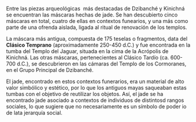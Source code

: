 Entre las piezas arqueológicas  más destacadas de Dzibanché y Kinichná se encuentran las máscaras hechas de jade. Se han descubierto cinco máscaras en total, cuatro de ellas en contextos funearios, y una más como parte de una ofrenda aislada, ligada al ritual de renovación de los templos. 

La máscara más antigua, compuesta de 175 teselas o fragmentos, data del **Clásico Temprano** (aproximadamente 250-450 d.C.) y fue encontrada en la tumba del Templo del Jaguar, situada en la cima de la Acrópolis de Kinichná. Las otras máscaras, pertenecientes al Clásico Tardío (ca. 600-700 d.C.), se descubrieron en las cámaras del Templo de los Cormoranes, en el Grupo Principal de Dzibanché.

El jade, encontrado en estos contextos funerarios, era un material de alto valor simbólico y estético, por lo que los antiguos mayas saqueaban estas tumbas con el objetivo de reutilizar los objetos. Así, el jade se ha encontrado jade asociado a contextos de individuos de distintosd rangos sociales, lo que sugiere que no necesariamente es un símbolo de poder io de lata jerarquía social. 



